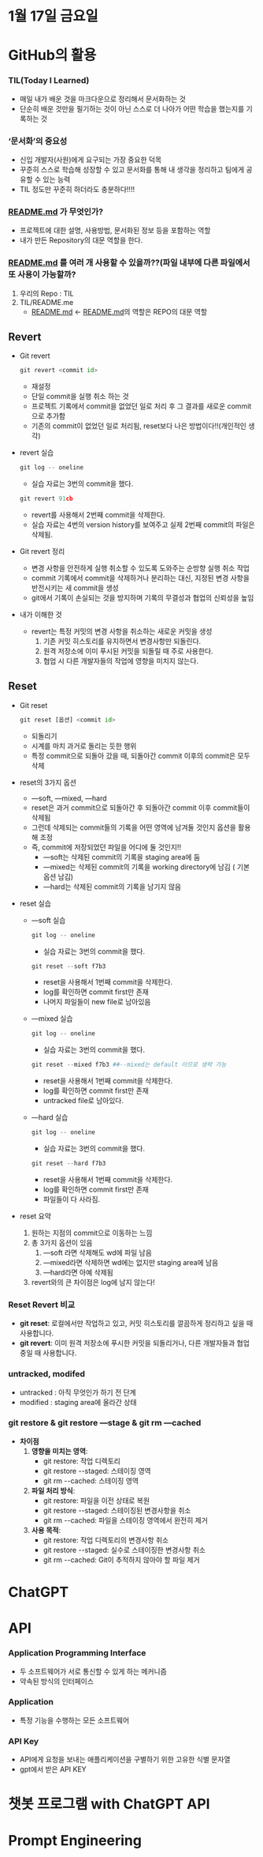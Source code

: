 # 1월 17일 금요일

# GitHub의 활용

### TIL(Today I Learned)

- 매일 내가 배운 것을 마크다운으로 정리해서 문서화하는 것
- 단순히 배운 것만을 필기하는 것이 아닌 스스로 더 나아가 어떤 학습을 했는지를 기록하는 것

### ‘문서화’의 중요성

- 신입 개발자(사원)에게 요구되는 가장 중요한 덕목
- 꾸준히 스스로 학습해 성장할 수 있고 문서화를 통해 내 생각을 정리하고 팀에게 공유할 수 있는 능력
- TIL 정도만 꾸준히 하더라도 충분하다!!!!

### [README.md](http://README.md) 가 무엇인가?

- 프로젝트에 대한 설명, 사용방법, 문서화된 정보 등을 포함하는 역할
- 내가 만든 Repository의 대문 역할을 한다.

### [README.md](http://README.md) 를 여러 개 사용할 수 있을까??(파일 내부에 다른 파일에서 또 사용이 가능할까?

1. 우리의 Repo : TIL
2. TIL/README.me
    - [README.md](http://README.md) ← [README.md](http://README.md)의 역할은 REPO의 대문 역할

## Revert

- Git revert
    
    ```python
    git revert <commit id>
    ```
    
    - 재설정
    - 단일 commit을 실행 취소 하는 것
    - 프로젝트 기록에서 commit을 없었던 일로 처리 후 그 결과를 새로운 commit으로 추가함
    - 기존의 commit이 없었던 일로 처리됨, reset보다 나은 방법이다!!(개인적인 생각)
- revert 실습
    
    ```python
    git log -- oneline
    ```
    
    - 실습 자료는 3번의 commit을 했다.
    
    ```python
    git revert 91cb
    ```
    
    - revert를 사용해서 2번째 commit을 삭제한다.
    - 실습 자료는 4번의 version history를 보여주고 실제 2번째 commit의 파일은 삭제됨.
- Git revert 정리
    - 변경 사항을 안전하게 실행 취소할 수 있도록 도와주는 순방향 실행 취소 작업
    - commit 기록에서 commit을 삭제하거나 분리하는 대신, 지정된 변경 사항을 반전시키는 새 commit을 생성
    - git에서 기록이 손실되는 것을 방지하며 기록의 무결성과 협업의 신뢰성을 높임
- 내가 이해한 것
    - revert는 특정 커밋의 변경 사항을 취소하는 새로운 커밋을 생성
        1. 기존 커밋 히스토리를 유지하면서 변경사항만 되돌린다.
        2. 원격 저장소에 이미 푸시된 커밋을 되돌릴 때 주로 사용한다.
        3. 협업 시 다른 개발자들의 작업에 영향을 미치지 않는다.

## Reset

- Git reset
    
    ```python
    git reset [옵션] <commit id>
    ```
    
    - 되돌리기
    - 시계를 마치 과거로 돌리는 듯한 행위
    - 특정 commit으로 되돌아 갔을 때, 되돌아간 commit 이후의 commit은 모두 삭제
- reset의 3가지 옵션
    - —soft, —mixed, —hard
    - reset은 과거 commit으로 되돌아간 후 되돌아간 commit 이후 commit들이 삭제됨
    - 그런데 삭제되는 commit들의 기록을 어떤 영역에 남겨둘 것인지 옵션을 활용해 조정
    - 즉, commit에 저장되었던 파일을 어디에 둘 것인지!!
        - —soft는 삭제된 commit의 기록을 staging area에 둠
        - —mixed는 삭제된 commit의 기록을 working directory에 남김 ( 기본 옵션 남김)
        - —hard는 삭제된 commit의 기록을 남기지 않음
- reset 실습
    - —soft 실습
        
        ```python
        git log -- oneline
        ```
        
        - 실습 자료는 3번의 commit을 했다.
        
        ```python
        git reset --soft f7b3
        ```
        
        - reset을 사용해서 1번째 commit을 삭제한다.
        - log를 확인하면 commit first만 존재
        - 나머지 파일들이 new file로 남아있음
    - —mixed 실습
        
        ```python
        git log -- oneline
        ```
        
        - 실습 자료는 3번의 commit을 했다.
        
        ```python
        git reset --mixed f7b3 ##--mixed는 default 이므로 생략 가능
        ```
        
        - reset을 사용해서 1번째 commit을 삭제한다.
        - log를 확인하면 commit first만 존재
        - untracked file로 남아있다.
    - —hard 실습
        
        ```python
        git log -- oneline
        ```
        
        - 실습 자료는 3번의 commit을 했다.
        
        ```python
        git reset --hard f7b3
        ```
        
        - reset을 사용해서 1번째 commit을 삭제한다.
        - log를 확인하면 commit first만 존재
        - 파일들이 다 사라짐.
- reset 요약
    1. 원하는 지점의 commit으로 이동하는 느낌
    2. 총 3가지 옵션이 있음
        1. —soft 라면 삭제해도 wd에 파일 남음
        2. —mixed라면 삭제하면 wd에는 없지만 staging area에 남음
        3. —hard라면 아예 삭제됨
    3. revert와의 큰 차이점은 log에 남지 않는다!

### Reset Revert 비교

- **git reset**: 로컬에서만 작업하고 있고, 커밋 히스토리를 깔끔하게 정리하고 싶을 때 사용합니다.
- **git revert**: 이미 원격 저장소에 푸시한 커밋을 되돌리거나, 다른 개발자들과 협업 중일 때 사용합니다.

### untracked, modifed

- untracked : 아직 무엇인가 하기 전 단계
- modified : staging area에 올라간 상태

### git restore & git restore —stage & git rm —cached

- **차이점**
    1. **영향을 미치는 영역**:
        - git restore: 작업 디렉토리
        - git restore --staged: 스테이징 영역
        - git rm --cached: 스테이징 영역
    2. **파일 처리 방식**:
        - git restore: 파일을 이전 상태로 복원
        - git restore --staged: 스테이징된 변경사항을 취소
        - git rm --cached: 파일을 스테이징 영역에서 완전히 제거
    3. **사용 목적**:
        - git restore: 작업 디렉토리의 변경사항 취소
        - git restore --staged: 실수로 스테이징한 변경사항 취소
        - git rm --cached: Git이 추적하지 않아야 할 파일 제거

# ChatGPT

# API

### Application Programming Interface

- 두 소프트웨어가 서로 통신할 수 있게 하는 메커니즘
- 약속된 방식의 인터페이스

### Application

- 특정 기능을 수행하는 모든 소프트웨어

### API Key

- API에게 요청을 보내는 애플리케이션을 구별하기 위한 고유한 식별 문자열
- gpt에서 받은 API KEY

# 챗봇 프로그램 with ChatGPT API

# Prompt Engineering